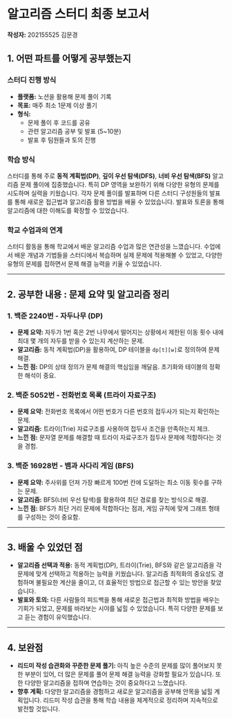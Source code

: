 # 알고리즘 스터디 최종 보고서

**작성자:** 202155525 김문경

## 1. 어떤 파트를 어떻게 공부했는지

### 스터디 진행 방식
- **플랫폼:** 노션을 활용해 문제 풀이 기록
- **목표:** 매주 최소 1문제 이상 풀기
- **형식:**
  - 문제 풀이 후 코드를 공유
  - 관련 알고리즘 공부 및 발표 (5~10분)
  - 발표 후 팀원들과 토의 진행

### 학습 방식
스터디를 통해 주로 **동적 계획법(DP)**, **깊이 우선 탐색(DFS)**, **너비 우선 탐색(BFS)** 알고리즘 문제 풀이에 집중했습니다. 특히 DP 영역을 보완하기 위해 다양한 유형의 문제를 시도하며 실력을 키웠습니다. 각자 문제 풀이를 발표하며 다른 스터디 구성원들의 발표를 통해 새로운 접근법과 알고리즘 활용 방법을 배울 수 있었습니다. 발표와 토론을 통해 알고리즘에 대한 이해도를 확장할 수 있었습니다.

### 학교 수업과의 연계
스터디 활동을 통해 학교에서 배운 알고리즘 수업과 많은 연관성을 느꼈습니다. 수업에서 배운 개념과 기법들을 스터디에서 복습하며 실제 문제에 적용해볼 수 있었고, 다양한 유형의 문제를 접하면서 문제 해결 능력을 키울 수 있었습니다.

---

## 2. 공부한 내용 : 문제 요약 및 알고리즘 정리

### 1. 백준 2240번 - 자두나무 (DP)
- **문제 요약:** 자두가 1번 혹은 2번 나무에서 떨어지는 상황에서 제한된 이동 횟수 내에 최대 몇 개의 자두를 받을 수 있는지 계산하는 문제.
- **알고리즘:** 동적 계획법(DP)을 활용하여, DP 테이블을 `dp[t][w]`로 정의하여 문제 해결.
- **느낀 점:** DP의 상태 정의가 문제 해결의 핵심임을 깨달음. 초기화와 테이블의 정확한 해석이 중요.

### 2. 백준 5052번 - 전화번호 목록 (트라이 자료구조)
- **문제 요약:** 전화번호 목록에서 어떤 번호가 다른 번호의 접두사가 되는지 확인하는 문제.
- **알고리즘:** 트라이(Trie) 자료구조를 사용하여 접두사 조건을 만족하는지 체크.
- **느낀 점:** 문자열 문제를 해결할 때 트라이 자료구조가 접두사 문제에 적합하다는 것을 경험.

### 3. 백준 16928번 - 뱀과 사다리 게임 (BFS)
- **문제 요약:** 주사위를 던져 가장 빠르게 100번 칸에 도달하는 최소 이동 횟수를 구하는 문제.
- **알고리즘:** BFS(너비 우선 탐색)를 활용하여 최단 경로를 찾는 방식으로 해결.
- **느낀 점:** BFS가 최단 거리 문제에 적합하다는 점과, 게임 규칙에 맞게 그래프 형태를 구성하는 것이 중요함.

---

## 3. 배울 수 있었던 점
- **알고리즘 선택과 적용:** 동적 계획법(DP), 트라이(Trie), BFS와 같은 알고리즘을 각 문제에 맞게 선택하고 적용하는 능력을 키웠습니다. 알고리즘 최적화의 중요성도 경험하며 불필요한 계산을 줄이고, 더 효율적인 방법으로 접근할 수 있는 방안을 찾았습니다.
- **발표와 토의:** 다른 사람들의 피드백을 통해 새로운 접근법과 최적화 방법을 배우는 기회가 되었고, 문제를 바라보는 시야를 넓힐 수 있었습니다. 특히 다양한 문제를 보고 듣는 경험이 유익했습니다.

---

## 4. 보완점
- **리드미 작성 습관화와 꾸준한 문제 풀기:** 아직 높은 수준의 문제를 많이 풀어보지 못한 부분이 있어, 더 많은 문제를 풀어 문제 해결 능력을 강화할 필요가 있습니다. 또한 다양한 알고리즘을 접하며 연습하는 것이 중요하다고 느꼈습니다.
- **향후 계획:** 다양한 알고리즘을 경험하고 새로운 알고리즘을 공부해 안목을 넓힐 계획입니다. 리드미 작성 습관을 통해 학습 내용을 체계적으로 정리하며 지속적으로 발전할 것입니다.
